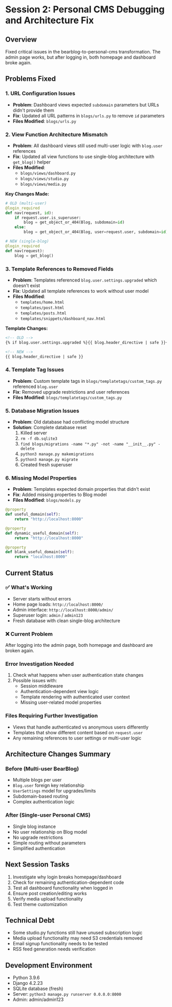 # Session 2: Personal CMS Debugging and Architecture Fix

## Overview
Fixed critical issues in the bearblog-to-personal-cms transformation. The admin page works, but after logging in, both homepage and dashboard broke again.

## Problems Fixed

### 1. URL Configuration Issues
- **Problem**: Dashboard views expected `subdomain` parameters but URLs didn't provide them
- **Fix**: Updated all URL patterns in `blogs/urls.py` to remove `id` parameters
- **Files Modified**: `blogs/urls.py`

### 2. View Function Architecture Mismatch
- **Problem**: All dashboard views still used multi-user logic with `blog.user` references
- **Fix**: Updated all view functions to use single-blog architecture with `get_blog()` helper
- **Files Modified**: 
  - `blogs/views/dashboard.py`
  - `blogs/views/studio.py` 
  - `blogs/views/media.py`

**Key Changes Made:**
```python
# OLD (multi-user)
@login_required
def nav(request, id):
    if request.user.is_superuser:
        blog = get_object_or_404(Blog, subdomain=id)
    else:
        blog = get_object_or_404(Blog, user=request.user, subdomain=id)

# NEW (single-blog)
@login_required
def nav(request):
    blog = get_blog()
```

### 3. Template References to Removed Fields
- **Problem**: Templates referenced `blog.user.settings.upgraded` which doesn't exist
- **Fix**: Updated all template references to work without user model
- **Files Modified**:
  - `templates/home.html`
  - `templates/post.html` 
  - `templates/posts.html`
  - `templates/snippets/dashboard_nav.html`

**Template Changes:**
```html
<!-- OLD -->
{% if blog.user.settings.upgraded %}{{ blog.header_directive | safe }}{% endif %}

<!-- NEW -->
{{ blog.header_directive | safe }}
```

### 4. Template Tag Issues
- **Problem**: Custom template tags in `blogs/templatetags/custom_tags.py` referenced `blog.user`
- **Fix**: Removed upgrade restrictions and user references
- **Files Modified**: `blogs/templatetags/custom_tags.py`

### 5. Database Migration Issues
- **Problem**: Old database had conflicting model structure
- **Solution**: Complete database reset
  1. Killed server
  2. `rm -f db.sqlite3`
  3. `find blogs/migrations -name "*.py" -not -name "__init__.py" -delete`
  4. `python3 manage.py makemigrations`
  5. `python3 manage.py migrate`
  6. Created fresh superuser

### 6. Missing Model Properties
- **Problem**: Templates expected domain properties that didn't exist
- **Fix**: Added missing properties to Blog model
- **Files Modified**: `blogs/models.py`

```python
@property
def useful_domain(self):
    return "http://localhost:8000"

@property
def dynamic_useful_domain(self):
    return "http://localhost:8000"

@property
def blank_useful_domain(self):
    return "localhost:8000"
```

## Current Status

### ✅ What's Working
- Server starts without errors
- Home page loads: `http://localhost:8000/`
- Admin interface: `http://localhost:8000/admin/` 
- Superuser login: `admin` / `admin123`
- Fresh database with clean single-blog architecture

### ❌ Current Problem
After logging into the admin page, both homepage and dashboard are broken again.

### Error Investigation Needed
1. Check what happens when user authentication state changes
2. Possible issues with:
   - Session middleware
   - Authentication-dependent view logic
   - Template rendering with authenticated user context
   - Missing user-related model properties

### Files Requiring Further Investigation
- Views that handle authenticated vs anonymous users differently
- Templates that show different content based on `request.user`
- Any remaining references to user settings or multi-user logic

## Architecture Changes Summary

### Before (Multi-user BearBlog)
- Multiple blogs per user
- `Blog.user` foreign key relationship
- `UserSettings` model for upgrades/limits
- Subdomain-based routing
- Complex authentication logic

### After (Single-user Personal CMS)  
- Single blog instance
- No user relationship on Blog model
- No upgrade restrictions
- Simple routing without parameters
- Simplified authentication

## Next Session Tasks
1. Investigate why login breaks homepage/dashboard
2. Check for remaining authentication-dependent code
3. Test all dashboard functionality when logged in
4. Ensure post creation/editing works
5. Verify media upload functionality
6. Test theme customization

## Technical Debt
- Some studio.py functions still have unused subscription logic
- Media upload functionality may need S3 credentials removed
- Email signup functionality needs to be tested
- RSS feed generation needs verification

## Development Environment
- Python 3.9.6
- Django 4.2.23
- SQLite database (fresh)
- Server: `python3 manage.py runserver 0.0.0.0:8000`
- Admin: admin/admin123
